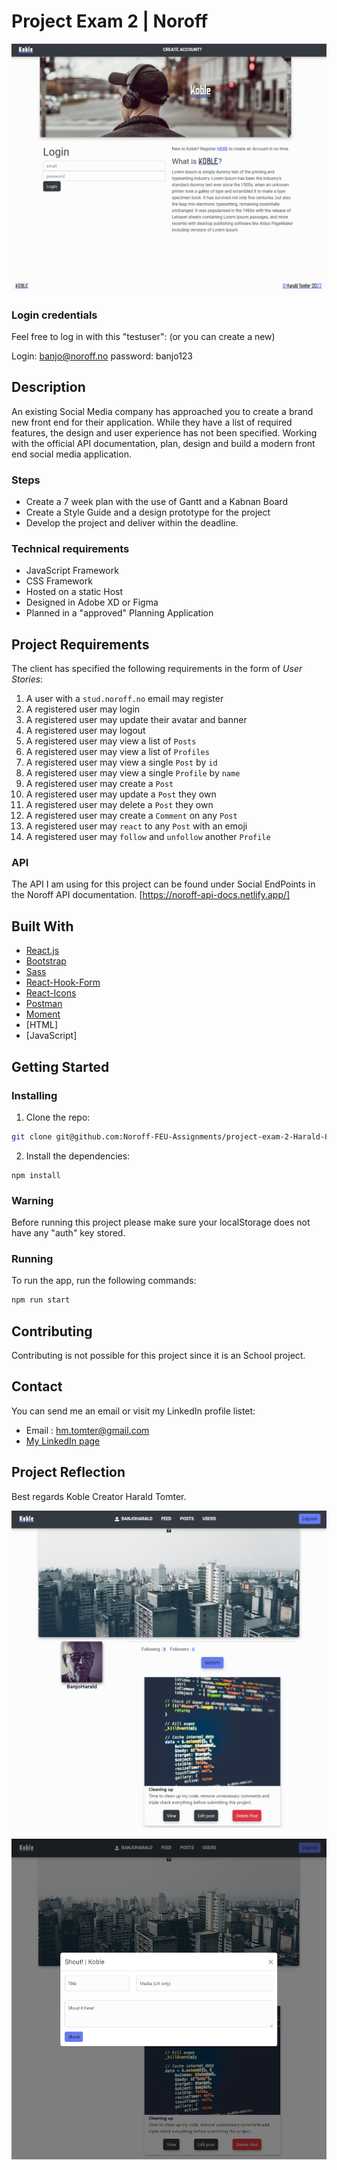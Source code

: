 # Project Exam 2 | Noroff

![image](projectexam2.png)





### Login credentials

Feel free to log in with this "testuser":
(or you can create a new)

Login: banjo@noroff.no
password: banjo123

## Description

An existing Social Media company has approached you to create a brand new front end for their application. While they have a list of required features, the design and user experience has not been specified. Working with the official API documentation, plan, design and build a modern front end social media application.


### Steps

- Create a 7 week plan with the use of Gantt and a Kabnan Board
- Create a Style Guide and a design prototype for the project
- Develop the project and deliver within the deadline.

### Technical requirements

- JavaScript Framework
- CSS Framework
- Hosted on a static Host
- Designed in Adobe XD or Figma
- Planned in a "approved" Planning Application

## Project Requirements

The client has specified the following requirements in the form of *User Stories*:
1. A user with a `stud.noroff.no` email may register
2. A registered user may login
3. A registered user may update their avatar and banner
4. A registered user may logout
5. A registered user may view a list of `Posts`
6. A registered user may view a list of `Profiles`
7. A registered user may view a single `Post` by `id`
8. A registered user may view a single `Profile` by `name`
9. A registered user may create a `Post`
10. A registered user may update a `Post` they own
11. A registered user may delete a `Post` they own
12. A registered user may create a `Comment` on any `Post`
13. A registered user may `react` to any `Post` with an emoji
14. A registered user may `follow` and `unfollow` another `Profile`

### API

The API I am using for this project can be found under Social EndPoints in the Noroff API documentation. [https://noroff-api-docs.netlify.app/]



## Built With


- [React.js](https://reactjs.org/)
- [Bootstrap](https://react-bootstrap.github.io/)
- [Sass](https://sass-lang.com)
- [React-Hook-Form](https://react-hook-form.com)
- [React-Icons](https://react-icons.github.io/react-icons)
- [Postman](https://learning.postman.com/docs/getting-started/introduction/)
- [Moment](https://momentjs.com/)
- [HTML]
- [JavaScript]

## Getting Started

### Installing


1. Clone the repo:

```bash
git clone git@github.com:Noroff-FEU-Assignments/project-exam-2-Harald-86/
```

2. Install the dependencies:

```
npm install
```


### Warning

Before running this project please make sure your localStorage does not have any "auth" key stored.

### Running

To run the app, run the following commands:

```bash
npm run start
```

## Contributing

Contributing is not possible for this project since it is an School project.

## Contact

You can send me an email or visit my LinkedIn profile listet:

- Email : hm.tomter@gmail.com
- [My LinkedIn page](https://www.linkedin.com/in/harald-morten-tomter-6b7148204/)



## Project Reflection



Best regards Koble Creator Harald Tomter.

![image](projectexam2-2.png)

![image](projectexam2-3.png)
